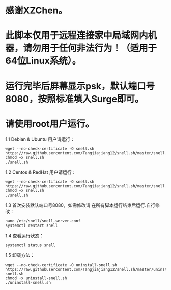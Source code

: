 # 感谢XZChen。
# 此脚本仅用于远程连接家中局域网内机器，请勿用于任何非法行为！（适用于64位Linux系统）。
# 运行完毕后屏幕显示psk，默认端口号8080，按照标准填入Surge即可。
# 请使用root用户运行。

1.1 Debian & Ubuntu 用户请运行：

```
wget --no-check-certificate -O snell.sh https://raw.githubusercontent.com/Tangjiajiang12/snell.sh/master/snell.sh
chmod +x snell.sh
./snell.sh
```

1.2 Centos & RedHat 用户请运行：

```
wget --no-check-certificate -O snell.sh https://raw.githubusercontent.com/Tangjiajiang12/snell.sh/master/snell.centos.sh
chmod +x snell.sh
./snell.sh
```

1.3 首次安装默认端口号8080，如需修改请
在所有脚本运行结束后运行.自行修改：

```
nano /etc/snell/snell-server.conf
systemctl restart snell
```

1.4 查看运行状态：

```
systemctl status snell
```

1.5 卸载方法：

```
wget --no-check-certificate -O uninstall-snell.sh https://raw.githubusercontent.com/Tangjiajiang12/snell.sh/master/uninstall-snell.sh
chmod +x uninstall-snell.sh
./uninstall-snell.sh
```

